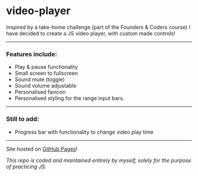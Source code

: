 # video-player

Inspired by a take-home challenge (part of the Founders & Coders course) I have decided to create a JS video player, with custom made controls!

---

### Features include:

- Play & pause functionality
- Small screen to fullscreen
- Sound mute (toggle)
- Sound volume adjustable
- Personalised favicon
- Personalised styling for the range input bars.

--- 

### Still to add:

- Progress bar with functionality to change video play time

---

Site hosted on [GitHub Pages](https://mariaalouisaa.github.io/video-player/)!

*This repo is coded and maintained entirely by myself, solely for the purpose of practicing JS.*
